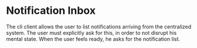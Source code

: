 
  # Notification Inbox

  The cli client allows the user to list notifications arriving from the centralized system.
  The user must explicitly ask for this, in order to not disrupt his mental state.
  When the user feels ready, he asks for the notification list.